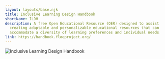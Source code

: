 ```yaml
---
layout: layouts/base.njk
title: Inclusive Learning Design Handbook
shortName: ILDH
description: A free Open Educational Resource (OER) designed to assist in
  creating adaptable and personalizable educational resources that can
  accommodate a diversity of learning preferences and individual needs.
link: https://handbook.floeproject.org/
---
```

![Inclusive Learning Design Handbook](/media/ildh-logo.gif)

[](https://handbook.floeproject.org/)